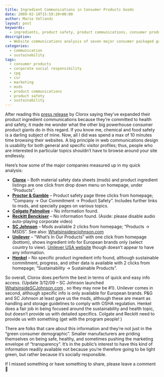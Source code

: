 ```yaml
---
title: Ingredient Communications in Consumer Products Goods
date: 2009-02-10T15:59:20+00:00
author: Mario Vellandi
layout: post
keywords:
  - ingredients, product safety, product communications, consumer products, material safety data sheets, msds, clorox, proctor gamble, henkel, sc johnson, colgate palmolive, unilever, reckitt benckiser
description:
  - Website communications analysis of seven major consumer packaged goods companies regarding their ingredient and product safety disclosure practices in February 2009.
categories:
  - communication
  - sustainability
tags:
  - consumer products
  - corporate social responsibility
  - cpg
  - csr
  - marketing
  - msds
  - product communications
  - product safety
  - sustainability
---
```

After reading this <a rel="nofollow" title="clorox ingredient communications press release" href="http://www.csrwire.com/News/14541">press release</a> by Clorox saying they&#8217;ve expanded their product ingredient communications because they&#8217;re committed to health and safety, it made me wonder what the other big powerhouse consumer product giants do in this regard. If you know me, chemical and food safety is a darling subject of mine. Now, all I did was spend a max of 10 minutes time browsing their websites. A big principle in web communications design is usability for both general and specific visitor profiles; thus, people who are interested in particular topics shouldn&#8217;t have to browse around your site endlessly.

Here&#8217;s how some of the major companies measured up in my quick analysis:

  * <a rel="nofollow" title="clorox website" href="http://www.thecloroxcompany.com/">__Clorox__</a> &#8211; Both material safety data sheets (msds) and product ingredient listings are one click from drop down menu on homepage, under &#8220;Products&#8221;.
  * <a rel="nofollow" title="proctor and gamble website" href="http://www.pg.com/">__Proctor & Gamble__</a> &#8211; Product safety page three clicks from homepage; &#8220;Company -> Our Commitment -> Product Safety&#8221;. Includes further links to msds, and specialty pages on various topics.
  * <a rel="nofollow" title="colgate palmolive website" href="http://www.colgate.com/">__Colgate Palmolive__</a> &#8211; No information found.
  * <a rel="nofollow" title="reckitt benckiser website" href="http://www.reckittbenckiser.com">__Reckitt Benckiser__</a> &#8211; No information found. (Aside: please disable audio auto-playing corporate video)
  * <a rel="nofollow" title="sc johnson website" href="http://scjohnson.com/">__SC Johnson__</a> &#8211; Msds available 2 clicks from homepage; &#8220;Products -> MSDS&#8221;. See also: [Whatsinsidescjohnson.com](http://www.whatsinsidescjohnson.com/)
  * <a rel="nofollow" title="unilever global website" href="http://www.unilever.com">__Unilever__</a> &#8211; &#8220;What&#8217;s In Our Products&#8221; with one click from homepage (bottom), shows ingredient info for European brands only (select country to view). [Unilever USA website](http://www.unileverusa.com "unilever usa website") though doesn&#8217;t appear to have any information.
  * <a rel="nofollow" title="henkel website" href="http://www.henkel.com">__Henkel__</a> &#8211; No specific product ingredient info found, although sustainable commitment, progress, and other data is available with 2 clicks from homepage; &#8220;Sustainability -> Sustainable Products&#8221;.

So overall, Clorox does perform the best in terms of quick and easy info access. {Update 3/12/09 &#8211; SC Johnson launched <a rel="nofollow" href="http://www.whatsinsidescjohnson.com/">WhatsinsideSCJohnson.com</a> , so they may now be #1}. Unilever comes in second, although specific info is only available for European brands. P&G and SC Johnson at least gave us the msds, although these are meant as handling and storage guidelines to comply with OSHA regulation. Henkel does a fair job in being focused around the sustainability and health topic, but doesn&#8217;t provide us with detailed specifics. Colgate and Reckitt need to provide us with something (get with the program people! )

There are folks that care about this information and they&#8217;re not just in the &#8220;green consumer demographic&#8221;. Smaller manufacturers are priding themselves on being safe, healthy, and sometimes pushing the marketing envelope of &#8220;transparency&#8221;. It&#8217;s in the public&#8217;s interest to have this kind of information readily available not because you&#8217;re therefore going to be light green, but rather because it&#8217;s socially responsible.

If I missed something or have something to share, please leave a comment 🙂

